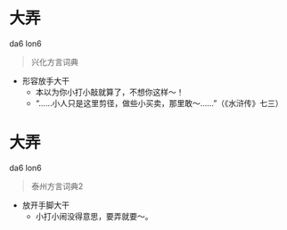 # 大弄
da6 lon6
> 兴化方言词典
- 形容放手大干
  - 本以为你小打小敲就算了，不想你这样～！
  - “……小人只是这里剪径，做些小买卖，那里敢～……”（《水浒传》七三）


# 大弄
da6 lon6
> 泰州方言词典2
- 放开手脚大干
  - 小打小闹没得意思，要弄就要～。